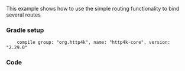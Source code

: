 This example shows how to use the simple routing functionality to bind several routes

### Gradle setup
```
    compile group: "org.http4k", name: "http4k-core", version: "2.29.0"
```

### Code
<script src="https://gist-it.appspot.com/https://github.com/http4k/http4k/blob/master/src/docs/cookbook/simple_routing/example.kt"></script>
